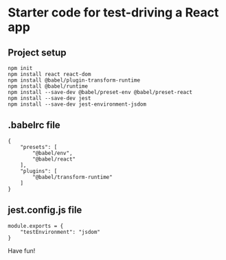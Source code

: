 # Starter code for test-driving a React app

## Project setup

```shell
npm init 
npm install react react-dom 
npm install @babel/plugin-transform-runtime
npm install @babel/runtime 
npm install --save-dev @babel/preset-env @babel/preset-react 
npm install --save-dev jest 
npm install --save-dev jest-environment-jsdom
```

## .babelrc file

```shell
{
    "presets": [
        "@babel/env",
        "@babel/react"
    ],
    "plugins": [
        "@babel/transform-runtime"
    ]
}
```

## jest.config.js file 

```shell
module.exports = {
    "testEnvironment": "jsdom"
}
```

Have fun!